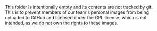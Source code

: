 This folder is intentionally empty and its contents are not tracked by git. This is to prevent members of our team's personal images from being uploaded to GitHub and licensed under the GPL license, which is not intended, as we do not own the rights to these images.
